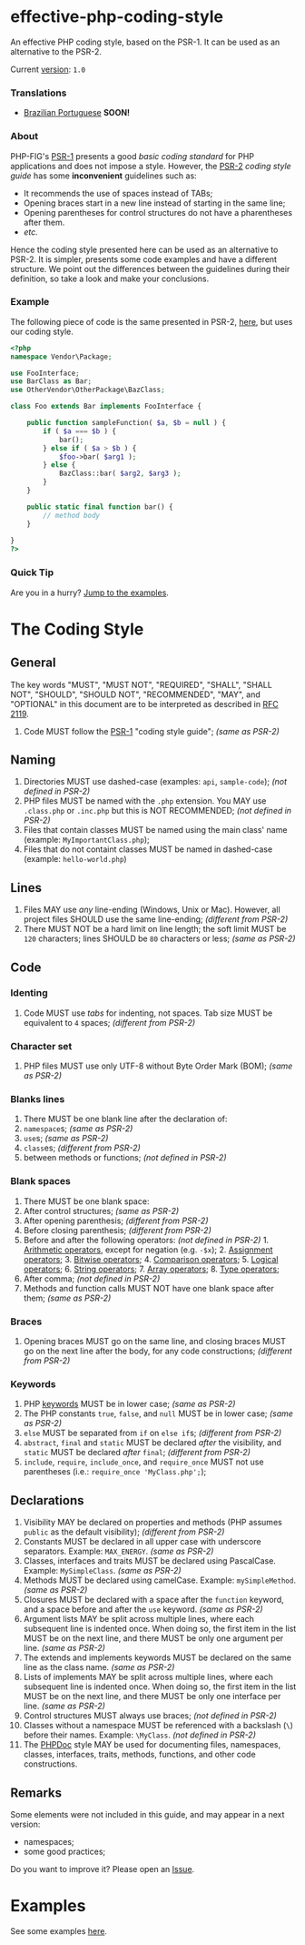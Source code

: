 # effective-php-coding-style
An effective PHP coding style, based on the PSR-1. It can be used as an alternative to the PSR-2.

Current [version](http://semver.org/): `1.0`

### Translations

- [Brazilian Portuguese](README-PT-BR.md) **SOON!**

### About

PHP-FIG's [PSR-1](http://www.php-fig.org/psr/psr-1/) presents a good _basic coding standard_ for PHP applications and does not impose a style.
However, the [PSR-2](http://www.php-fig.org/psr/psr-2/) _coding style guide_ has some **inconvenient** guidelines such as:

* It recommends the use of spaces instead of TABs;
* Opening braces start in a new line instead of starting in the same line;
* Opening parentheses for control structures do not have a pharentheses after them.
* _etc._

Hence the coding style presented here can be used as an alternative to PSR-2. It is simpler, presents some code examples and have a different structure. We point out the differences between the guidelines during their definition, so take a look and make your conclusions.

### Example

The following piece of code is the same presented in PSR-2, [here](http://www.php-fig.org/psr/psr-2/#1-1-example), but uses our coding style.

```php
<?php
namespace Vendor\Package;

use FooInterface;
use BarClass as Bar;
use OtherVendor\OtherPackage\BazClass;

class Foo extends Bar implements FooInterface {

	public function sampleFunction( $a, $b = null ) {
		if ( $a === $b ) {
			bar();
		} else if ( $a > $b ) {
			$foo->bar( $arg1 );
		} else {
			BazClass::bar( $arg2, $arg3 );
		}
	}

	public static final function bar() {
   		// method body
  	}
  	
}
?>
```

### Quick Tip

Are you in a hurry? [Jump to the examples](examples.md).

# The Coding Style

## General

The key words "MUST", "MUST NOT", "REQUIRED", "SHALL", "SHALL NOT", "SHOULD", "SHOULD NOT", "RECOMMENDED", "MAY", and "OPTIONAL" in this document are to be interpreted as described in [RFC 2119](http://www.ietf.org/rfc/rfc2119.txt).

1. Code MUST follow the [PSR-1](http://www.php-fig.org/psr/psr-1/) "coding style guide"; _(same as PSR-2)_

## Naming

1. Directories MUST use dashed-case (examples: `api`, `sample-code`); _(not defined in PSR-2)_
2. PHP files MUST be named with the `.php` extension. You MAY use `.class.php` or `.inc.php` but this is NOT RECOMMENDED; _(not defined in PSR-2)_
3. Files that contain classes MUST be named using the main class' name (example: `MyImportantClass.php`);
4. Files that do not containt classes MUST be named in dashed-case (example: `hello-world.php`)

## Lines

1. Files MAY use _any_ line-ending (Windows, Unix or Mac). However, all project files SHOULD use the same line-ending; _(different from PSR-2)_
2. There MUST NOT be a hard limit on line length; the soft limit MUST be `120` characters; lines SHOULD be `80` characters or less;  _(same as PSR-2)_

## Code

### Identing

1. Code MUST use _tabs_ for indenting, not spaces. Tab size MUST be equivalent to `4` spaces; _(different from PSR-2)_

### Character set

1. PHP files MUST use only UTF-8 without Byte Order Mark (BOM); _(same as PSR-2)_

### Blanks lines

1. There MUST be one blank line after the declaration of:
  1. `namespace`s; _(same as PSR-2)_
  2. `use`s;  _(same as PSR-2)_
  3. `class`es; _(different from PSR-2)_
  4. between methods or functions; _(not defined in PSR-2)_

### Blank spaces

1. There MUST be one blank space:
  1. After control structures; _(same as PSR-2)_
  2. After opening parenthesis; _(different from PSR-2)_
  3. Before closing parenthesis; _(different from PSR-2)_
  4. Before and after the following operators:  _(not defined in PSR-2)_
  	1. [Arithmetic operators](http://php.net/manual/en/language.operators.arithmetic.php), except for negation (e.g. `-$x`);
  	2. [Assignment operators](http://php.net/manual/en/language.operators.assignment.php);
  	3. [Bitwise operators](http://php.net/manual/en/language.operators.bitwise.php);
  	4. [Comparison operators](http://php.net/manual/en/language.operators.comparison.php);
  	5. [Logical operators](http://php.net/manual/en/language.operators.logical.php);
  	6. [String operators](http://php.net/manual/en/language.operators.string.php);
  	7. [Array operators](http://php.net/manual/en/language.operators.array.php);
  	8. [Type operators](http://php.net/manual/en/language.operators.type.php);
  5. After comma; _(not defined in PSR-2)_
2. Methods and function calls MUST NOT have one blank space after them; _(same as PSR-2)_

### Braces

1. Opening braces MUST go on the same line, and closing braces MUST go on the next line after the body, for any code constructions; _(different from PSR-2)_

### Keywords

1. PHP [keywords](http://php.net/manual/en/reserved.keywords.php) MUST be in lower case;  _(same as PSR-2)_
2. The PHP constants `true`, `false`, and `null` MUST be in lower case;  _(same as PSR-2)_
3. `else` MUST be separated from `if` on `else if`s; _(different from PSR-2)_
4. `abstract`, `final` and `static` MUST be declared _after_ the visibility, and `static` MUST be declared _after_ `final`; _(different from PSR-2)_
5. `include`, `require`, `include_once`, and `require_once` MUST not use parentheses (i.e.: `require_once 'MyClass.php';`);

## Declarations

1. Visibility MAY be declared on properties and methods (PHP assumes `public` as the default visibility); _(different from PSR-2)_
2. Constants MUST be declared in all upper case with underscore separators. Example: `MAX_ENERGY`. _(same as PSR-2)_
3. Classes, interfaces and traits MUST be declared using PascalCase. Example: `MySimpleClass`. _(same as PSR-2)_
4. Methods MUST be declared using camelCase. Example: `mySimpleMethod`. _(same as PSR-2)_
5. Closures MUST be declared with a space after the `function` keyword, and a space before and after the `use` keyword. _(same as PSR-2)_
6. Argument lists MAY be split across multiple lines, where each subsequent line is indented once. When doing so, the first item in the list MUST be on the next line, and there MUST be only one argument per line. _(same as PSR-2)_
7. The extends and implements keywords MUST be declared on the same line as the class name. _(same as PSR-2)_
8. Lists of implements MAY be split across multiple lines, where each subsequent line is indented once. When doing so, the first item in the list MUST be on the next line, and there MUST be only one interface per line. _(same as PSR-2)_
9. Control structures MUST always use braces; _(not defined in PSR-2)_
10. Classes without a namespace MUST be referenced with a backslash (`\`) before their names. Example: `\MyClass`. _(not defined in PSR-2)_
11. The [PHPDoc](https://en.wikipedia.org/wiki/PHPDoc) style MAY be used for documenting files, namespaces, classes, interfaces, traits, methods, functions, and other code constructions.

## Remarks

Some elements were not included in this guide, and may appear in a next version:
* namespaces;
* some good practices;

Do you want to improve it? Please open an [Issue](https://github.com/thiagodp/effective-php-coding-style/issues).


# Examples

See some examples [here](examples.md).
